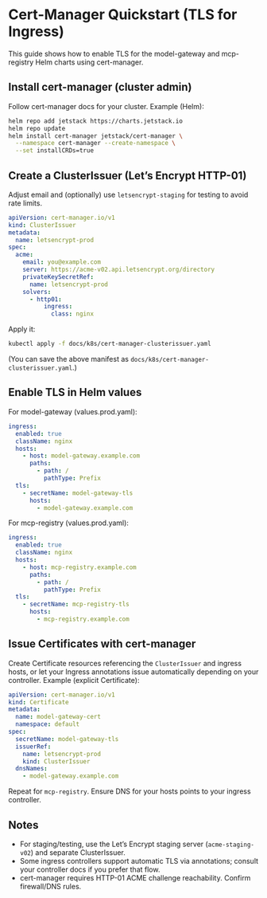 # Cert-Manager Quickstart (TLS for Ingress)

This guide shows how to enable TLS for the model-gateway and mcp-registry Helm charts using cert-manager.

## Install cert-manager (cluster admin)

Follow cert-manager docs for your cluster. Example (Helm):

```bash
helm repo add jetstack https://charts.jetstack.io
helm repo update
helm install cert-manager jetstack/cert-manager \
  --namespace cert-manager --create-namespace \
  --set installCRDs=true
```

## Create a ClusterIssuer (Let’s Encrypt HTTP-01)

Adjust email and (optionally) use `letsencrypt-staging` for testing to avoid rate limits.

```yaml
apiVersion: cert-manager.io/v1
kind: ClusterIssuer
metadata:
  name: letsencrypt-prod
spec:
  acme:
    email: you@example.com
    server: https://acme-v02.api.letsencrypt.org/directory
    privateKeySecretRef:
      name: letsencrypt-prod
    solvers:
      - http01:
          ingress:
            class: nginx
```

Apply it:

```bash
kubectl apply -f docs/k8s/cert-manager-clusterissuer.yaml
```

(You can save the above manifest as `docs/k8s/cert-manager-clusterissuer.yaml`.)

## Enable TLS in Helm values

For model-gateway (values.prod.yaml):

```yaml
ingress:
  enabled: true
  className: nginx
  hosts:
    - host: model-gateway.example.com
      paths:
        - path: /
          pathType: Prefix
  tls:
    - secretName: model-gateway-tls
      hosts:
        - model-gateway.example.com
```

For mcp-registry (values.prod.yaml):

```yaml
ingress:
  enabled: true
  className: nginx
  hosts:
    - host: mcp-registry.example.com
      paths:
        - path: /
          pathType: Prefix
  tls:
    - secretName: mcp-registry-tls
      hosts:
        - mcp-registry.example.com
```

## Issue Certificates with cert-manager

Create Certificate resources referencing the `ClusterIssuer` and ingress hosts, or let your Ingress annotations issue automatically depending on your controller. Example (explicit Certificate):

```yaml
apiVersion: cert-manager.io/v1
kind: Certificate
metadata:
  name: model-gateway-cert
  namespace: default
spec:
  secretName: model-gateway-tls
  issuerRef:
    name: letsencrypt-prod
    kind: ClusterIssuer
  dnsNames:
    - model-gateway.example.com
```

Repeat for `mcp-registry`. Ensure DNS for your hosts points to your ingress controller.

## Notes

- For staging/testing, use the Let’s Encrypt staging server (`acme-staging-v02`) and separate ClusterIssuer.
- Some ingress controllers support automatic TLS via annotations; consult your controller docs if you prefer that flow.
- cert-manager requires HTTP-01 ACME challenge reachability. Confirm firewall/DNS rules.

